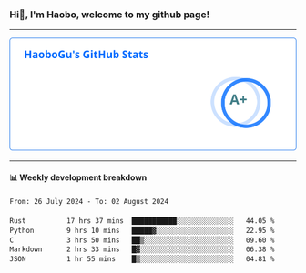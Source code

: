 <!--<h2 align="center"> Hi👋, I'm Haobo, welcome to my github page! </h2>-->
### Hi👋, I'm Haobo, welcome to my github page!
-------

<img href="https://github.com/HaoboGu" src="assets/stats.svg" alt="github stats" /> 

-------

#### 📊 **Weekly development breakdown**
<!--START_SECTION:waka-->

```txt
From: 26 July 2024 - To: 02 August 2024

Rust          17 hrs 37 mins  ███████████░░░░░░░░░░░░░░   44.05 %
Python        9 hrs 10 mins   █████▓░░░░░░░░░░░░░░░░░░░   22.95 %
C             3 hrs 50 mins   ██▒░░░░░░░░░░░░░░░░░░░░░░   09.60 %
Markdown      2 hrs 33 mins   █▓░░░░░░░░░░░░░░░░░░░░░░░   06.38 %
JSON          1 hr 55 mins    █▒░░░░░░░░░░░░░░░░░░░░░░░   04.81 %
```

<!--END_SECTION:waka-->
<!--
backup url: https://github-readme-status-dusky-ten.vercel.app/api?username=HaoboGu&count_private=true&show_icons=true&theme=transparent&border_color=2f80ed
-->
<!--
**HaoboGu/HaoboGu** is a ✨ _special_ ✨ repository because its `README.md` (this file) appears on your GitHub profile.

Here are some ideas to get you started:

- 🔭 I’m currently working on AI-assisted programming tools
- 🌱 I’m currently learning ...
- 👯 I’m looking to collaborate on ...
- 🤔 I’m looking for help with ...
- 💬 Ask me about ...
- 📫 How to reach me: ...
- 😄 Pronouns: ...
- ⚡ Fun fact: ...
-->
